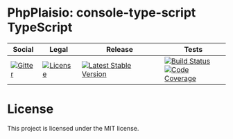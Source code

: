 # PhpPlaisio: console-type-script TypeScript

<table>
<thead>
<tr>
<th>Social</th>
<th>Legal</th>
<th>Release</th>
<th>Tests</th>
</tr>
</thead>
<tbody>
<tr>
<td>
<a href="https://gitter.im/PhpPlaisio/PhpPlaisio"><img src="https://badges.gitter.im/PhpPlaisio/PhpPlaisio.svg" alt="Gitter"/></a>
</td>
<td>
<a href="https://packagist.org/packages/plaisio/console-type-script
"><img src="https://poser.pugx.org/plaisio/console-type-script/license" alt="License"/></a>
</td>
<td>
<a href="https://packagist.org/packages/plaisio/console-type-script"><img src="https://poser.pugx.org/plaisio/console-type-script/v/stable" alt="Latest Stable Version"/></a><br/>
</td>
<td>
<a href="https://github.com/PhpPlaisio/console-type-script/actions/workflows/unit.yml"><img src="https://github.com/PhpPlaisio/console-type-script/actions/workflows/unit.yml/badge.svg" alt="Build Status"/></a><br/>
<a href="https://codecov.io/gh/PhpPlaisio/console-type-script"><img src="https://codecov.io/gh/PhpPlaisio/console-type-script/branch/master/graph/badge.svg" alt="Code Coverage"/></a>
</td>
</tr>
</tbody>
</table>

#  License

This project is licensed under the MIT license.
